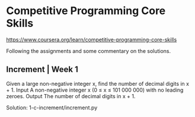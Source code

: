 # Competitive Programming Core Skills
https://www.coursera.org/learn/competitive-programming-core-skills

Following the assignments and some commentary on the solutions.

## Increment | Week 1
Given a large non-negative integer x, find the number of decimal digits in x + 1.
Input
A non-negative integer x (0 ≤ x ≤ 101 000 000) with no leading zeroes.
Output
The number of decimal digits in x + 1.

Solution: 1-c-increment/increment.py